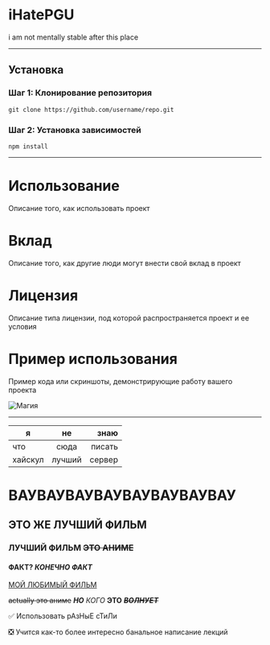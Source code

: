 # iHatePGU
i am not mentally stable after this place
____

## Установка

### Шаг 1: Клонирование репозитория
```git clone https://github.com/username/repo.git```

### Шаг 2: Установка зависимостей
```npm install```
____

# Использование
Описание того, как использовать проект

# Вклад
Описание того, как другие люди могут внести свой вклад в проект

# Лицензия
Описание типа лицензии, под которой распространяется проект и ее условия

# Пример использования
Пример кода или скриншоты, демонстрирующие работу вашего проекта

![Магия](https://media.discordapp.net/attachments/1090536840211214386/1091312769086799902/sticker2.webp "artObject")
____

| я | не | знаю |
|----------------|:---------:|----------------:|
| что | сюда | писать |
| хайскул | лучший | сервер |

# ВАУВАУВАУВАУВАУВАУВАУВАУ
## ЭТО ЖЕ ЛУЧШИЙ ФИЛЬМ
### ЛУЧШИЙ ФИЛЬМ ~~ЭТО АНИМЕ~~
#### ФАКТ? ***КОНЕЧНО ФАКТ***

[МОЙ ЛЮБИМЫЙ ФИЛЬМ]([http://sabaka.net](https://shikimori.me/animes/z20785-mahouka-koukou-no-rettousei))

~~actually это аниме~~ ***НО*** *КОГО* __ЭТО__ ~~*__ВОЛНУЕТ__*~~

:white_check_mark: Использовать рАзНыЕ сТиЛи

:negative_squared_cross_mark: Учится как-то более интересно банальное написание лекций  


